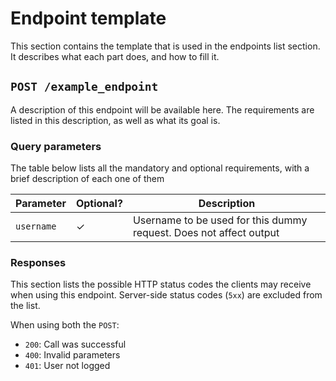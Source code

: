# Endpoint template

This section contains the template that is used in the endpoints list section. It describes what each part does, and how to fill it.

## `POST /example_endpoint`

A description of this endpoint will be available here. The requirements are listed in this description, as well as what its goal is.

### Query parameters

The table below lists all the mandatory and optional requirements, with a brief description of each one of them

| Parameter  | Optional?    | Description                                                        |
|------------|--------------|--------------------------------------------------------------------|
| `username` | $\checkmark$ | Username to be used for this dummy request. Does not affect output |


### Responses

This section lists the possible HTTP status codes the clients may receive when using this endpoint. Server-side status codes (`5xx`) are excluded from the list.

When using both the `POST`:

- `200`: Call was successful
- `400`: Invalid parameters
- `401`: User not logged
